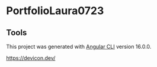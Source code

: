 # PortfolioLaura0723

## Tools

This project was generated with [Angular CLI](https://github.com/angular/angular-cli) version 16.0.0.

https://devicon.dev/

